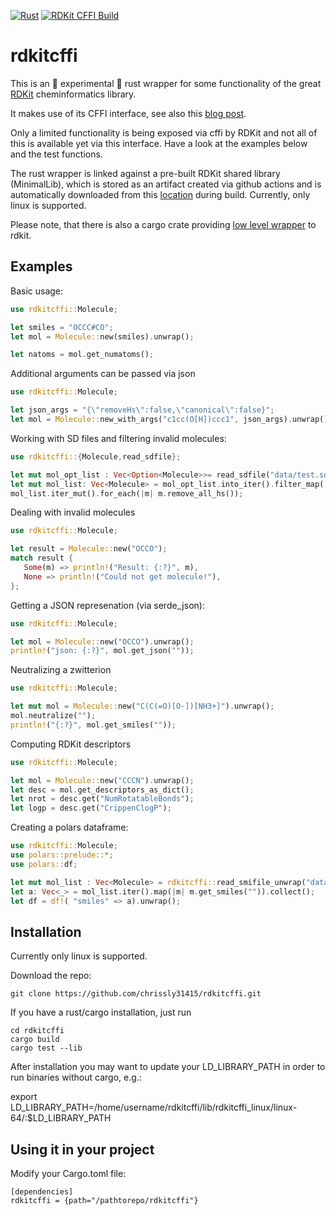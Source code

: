 [![Rust](https://github.com/chrissly31415/rdkitcffi/actions/workflows/rust.yml/badge.svg)](https://github.com/chrissly31415/rdkitcffi/actions/workflows/rust.yml)
[![RDKit CFFI Build](https://github.com/chrissly31415/rdkitcffi/actions/workflows/rdkit_cffi.yml/badge.svg)](https://github.com/chrissly31415/rdkitcffi/actions/workflows/rdkit_cffi.yml)

# rdkitcffi

This is an &#128679; experimental  &#128679; rust wrapper for some functionality of the great [RDKit](https://www.rdkit.org/) cheminformatics library.

It makes use of its CFFI interface, see also this [blog post](https://greglandrum.github.io/rdkit-blog/technical/2021/05/01/rdkit-cffi-part1.html).
 
Only a limited functionality is being exposed via cffi by RDKit and not all of this is available yet via this interface. Have a look at the examples below and the test functions.  
 
The rust wrapper is linked against a pre-built RDKit shared library (MinimalLib), which is stored as an artifact created via github actions and is automatically downloaded from this [location](https://github.com/chrissly31415/rdkitcffi/releases/download/rdkit-latest/rdkitcffi_linux.tar.gz) during build. 
Currently, only linux is supported.  

Please note, that there is also a cargo crate providing [low level wrapper](https://crates.io/crates/rdkit-sys) to rdkit.

 ## Examples

 Basic usage:

 ```rust
 use rdkitcffi::Molecule;

 let smiles = "OCCC#CO";
 let mol = Molecule::new(smiles).unwrap();

 let natoms = mol.get_numatoms();
 ```
 
 Additional arguments can be passed via json

 ```rust
 use rdkitcffi::Molecule;

 let json_args = "{\"removeHs\":false,\"canonical\":false}";
 let mol = Molecule::new_with_args("c1cc(O[H])ccc1", json_args).unwrap();
 ```

 Working with SD files and filtering invalid molecules:

 ```rust
use rdkitcffi::{Molecule,read_sdfile};
 
 let mut mol_opt_list : Vec<Option<Molecule>>= read_sdfile("data/test.sdf");
 let mut mol_list: Vec<Molecule> = mol_opt_list.into_iter().filter_map(|m| m).collect();
 mol_list.iter_mut().for_each(|m| m.remove_all_hs());

 ```

 Dealing with invalid molecules

 ```rust
 use rdkitcffi::Molecule;

 let result = Molecule::new("OCCO");
 match result {
    Some(m) => println!("Result: {:?}", m),
    None => println!("Could not get molecule!"),
};
 ```


 Getting a JSON represenation (via serde_json):

 ```rust
 use rdkitcffi::Molecule;

 let mol = Molecule::new("OCCO").unwrap();
 println!("json: {:?}", mol.get_json(""));

 ```

 Neutralizing a zwitterion

 ```rust
 use rdkitcffi::Molecule;

 let mut mol = Molecule::new("C(C(=O)[O-])[NH3+]").unwrap();
 mol.neutralize("");
 println!("{:?}", mol.get_smiles(""));

 ```

 Computing RDKit descriptors

 ```rust
 use rdkitcffi::Molecule;

 let mol = Molecule::new("CCCN").unwrap();
 let desc = mol.get_descriptors_as_dict();
 let nrot = desc.get("NumRotatableBonds");
 let logp = desc.get("CrippenClogP");

 ```

 Creating a polars dataframe:

 ```rust
 use rdkitcffi::Molecule;
 use polars::prelude::*;
 use polars::df;

 let mut mol_list : Vec<Molecule> = rdkitcffi::read_smifile_unwrap("data/test.smi");
 let a: Vec<_> = mol_list.iter().map(|m| m.get_smiles("")).collect();
 let df = df!( "smiles" => a).unwrap();

 ```

## Installation
Currently only linux is supported.   

Download the repo:  

```
git clone https://github.com/chrissly31415/rdkitcffi.git  
```

If you have a rust/cargo installation, just run

```
cd rdkitcffi
cargo build  
cargo test --lib  
```

After installation you may want to update your LD_LIBRARY_PATH in order to run binaries without cargo, e.g.:   

export LD_LIBRARY_PATH=/home/username/rdkitcffi/lib/rdkitcffi_linux/linux-64/:$LD_LIBRARY_PATH  

## Using it in your project

Modify your Cargo.toml file:   

```
[dependencies]
rdkitcffi = {path="/pathtorepo/rdkitcffi"} 
```




